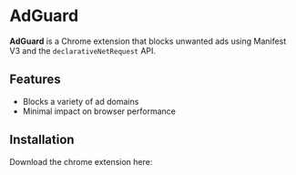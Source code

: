 # AdGuard

**AdGuard** is a Chrome extension that blocks unwanted ads using Manifest V3 and the `declarativeNetRequest` API.

## Features

- Blocks a variety of ad domains
- Minimal impact on browser performance

## Installation

Download the chrome extension here: 
